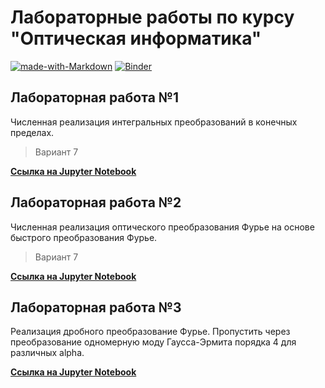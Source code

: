 # Лабораторные работы по курсу "Оптическая информатика"

[![made-with-Markdown](https://img.shields.io/badge/Made%20with-Jupyter%20Notebook-f37726.svg)](https://jupyter.org/)
[![Binder](https://mybinder.org/badge_logo.svg)](https://mybinder.org/v2/gh/zsxoff/course-computer-optics/master)

## Лабораторная работа №1

Численная реализация интегральных преобразований в конечных пределах.

> Вариант 7

[**Ссылка на Jupyter Notebook**](https://github.com/zsxoff/course-computer-optics/blob/master/laboratory-1.ipynb)

## Лабораторная работа №2

Численная реализация оптического преобразования Фурье на основе быстрого преобразования Фурье.

> Вариант 7

[**Ссылка на Jupyter Notebook**](https://github.com/zsxoff/course-computer-optics/blob/master/laboratory-2.ipynb)

## Лабораторная работа №3

Реализация дробного преобразование Фурье. Пропустить через преобразование одномерную моду Гаусса-Эрмита порядка 4 для различных alpha.

[**Ссылка на Jupyter Notebook**](https://github.com/zsxoff/course-computer-optics/blob/master/laboratory-3.ipynb)
